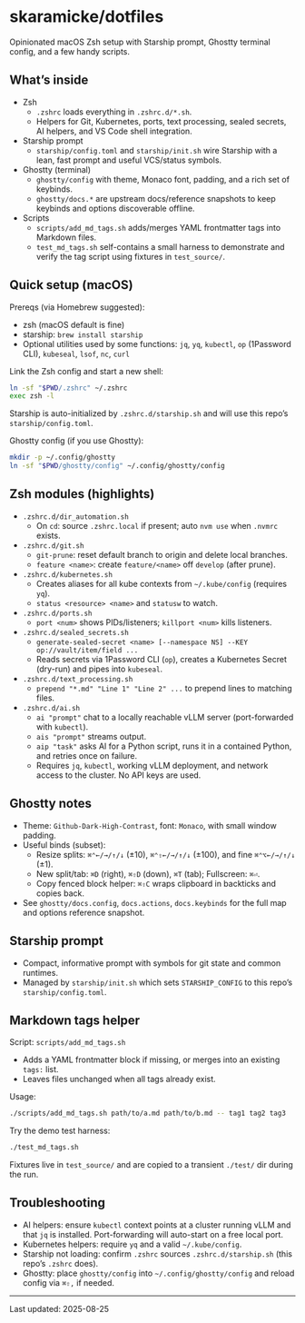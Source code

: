 # skaramicke/dotfiles

Opinionated macOS Zsh setup with Starship prompt, Ghostty terminal config, and a few handy scripts.

## What’s inside

- Zsh
	- `.zshrc` loads everything in `.zshrc.d/*.sh`.
	- Helpers for Git, Kubernetes, ports, text processing, sealed secrets, AI helpers, and VS Code shell integration.
- Starship prompt
	- `starship/config.toml` and `starship/init.sh` wire Starship with a lean, fast prompt and useful VCS/status symbols.
- Ghostty (terminal)
	- `ghostty/config` with theme, Monaco font, padding, and a rich set of keybinds.
	- `ghostty/docs.*` are upstream docs/reference snapshots to keep keybinds and options discoverable offline.
- Scripts
	- `scripts/add_md_tags.sh` adds/merges YAML frontmatter tags into Markdown files.
	- `test_md_tags.sh` self-contains a small harness to demonstrate and verify the tag script using fixtures in `test_source/`.

## Quick setup (macOS)

Prereqs (via Homebrew suggested):

- zsh (macOS default is fine)
- starship: `brew install starship`
- Optional utilities used by some functions: `jq`, `yq`, `kubectl`, `op` (1Password CLI), `kubeseal`, `lsof`, `nc`, `curl`

Link the Zsh config and start a new shell:

```sh
ln -sf "$PWD/.zshrc" ~/.zshrc
exec zsh -l
```

Starship is auto-initialized by `.zshrc.d/starship.sh` and will use this repo’s `starship/config.toml`.

Ghostty config (if you use Ghostty):

```sh
mkdir -p ~/.config/ghostty
ln -sf "$PWD/ghostty/config" ~/.config/ghostty/config
```

## Zsh modules (highlights)

- `.zshrc.d/dir_automation.sh`
	- On `cd`: source `.zshrc.local` if present; auto `nvm use` when `.nvmrc` exists.
- `.zshrc.d/git.sh`
	- `git-prune`: reset default branch to origin and delete local branches.
	- `feature <name>`: create `feature/<name>` off `develop` (after prune).
- `.zshrc.d/kubernetes.sh`
	- Creates aliases for all kube contexts from `~/.kube/config` (requires `yq`).
	- `status <resource> <name>` and `statusw` to watch.
- `.zshrc.d/ports.sh`
	- `port <num>` shows PIDs/listeners; `killport <num>` kills listeners.
- `.zshrc.d/sealed_secrets.sh`
	- `generate-sealed-secret <name> [--namespace NS] --KEY op://vault/item/field ...`
	- Reads secrets via 1Password CLI (`op`), creates a Kubernetes Secret (dry-run) and pipes into `kubeseal`.
- `.zshrc.d/text_processing.sh`
	- `prepend "*.md" "Line 1" "Line 2" ...` to prepend lines to matching files.
- `.zshrc.d/ai.sh`
	- `ai "prompt"` chat to a locally reachable vLLM server (port-forwarded with `kubectl`).
	- `ais "prompt"` streams output.
	- `aip "task"` asks AI for a Python script, runs it in a contained Python, and retries once on failure.
	- Requires `jq`, `kubectl`, working vLLM deployment, and network access to the cluster. No API keys are used.

## Ghostty notes

- Theme: `Github-Dark-High-Contrast`, font: `Monaco`, with small window padding.
- Useful binds (subset):
	- Resize splits: `⌘⌃←/→/↑/↓` (±10), `⌘⌃⇧←/→/↑/↓` (±100), and fine `⌘⌃⌥←/→/↑/↓` (±1).
	- New split/tab: `⌘D` (right), `⌘⇧D` (down), `⌘T` (tab); Fullscreen: `⌘⏎`.
	- Copy fenced block helper: `⌘⇧C` wraps clipboard in backticks and copies back.
- See `ghostty/docs.config`, `docs.actions`, `docs.keybinds` for the full map and options reference snapshot.

## Starship prompt

- Compact, informative prompt with symbols for git state and common runtimes.
- Managed by `starship/init.sh` which sets `STARSHIP_CONFIG` to this repo’s `starship/config.toml`.

## Markdown tags helper

Script: `scripts/add_md_tags.sh`

- Adds a YAML frontmatter block if missing, or merges into an existing `tags:` list.
- Leaves files unchanged when all tags already exist.

Usage:

```sh
./scripts/add_md_tags.sh path/to/a.md path/to/b.md -- tag1 tag2 tag3
```

Try the demo test harness:

```sh
./test_md_tags.sh
```

Fixtures live in `test_source/` and are copied to a transient `./test/` dir during the run.

## Troubleshooting

- AI helpers: ensure `kubectl` context points at a cluster running vLLM and that `jq` is installed. Port-forwarding will auto-start on a free local port.
- Kubernetes helpers: require `yq` and a valid `~/.kube/config`.
- Starship not loading: confirm `.zshrc` sources `.zshrc.d/starship.sh` (this repo’s `.zshrc` does).
- Ghostty: place `ghostty/config` into `~/.config/ghostty/config` and reload config via `⌘⇧,` if needed.

---

Last updated: 2025-08-25

